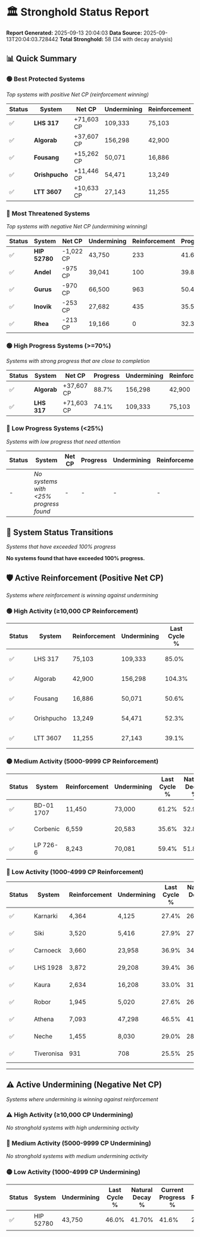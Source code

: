 # 🏛️ Stronghold Status Report

**Report Generated:** 2025-09-13 20:04:03
**Data Source:** 2025-09-13T20:04:03.728442
**Total Stronghold:** 58 (34 with decay analysis)

## 📊 Quick Summary

### 🟢 **Best Protected Systems**
*Top systems with positive Net CP (reinforcement winning)*

| Status | System | Net CP | Undermining | Reinforcement | Progress |
|--------|--------|--------|-------------|---------------|----------|
| ✅ | **LHS 317** | +71,603 CP | 109,333 | 75,103 | 74.1% |
| ✅ | **Algorab** | +37,607 CP | 156,298 | 42,900 | 88.7% |
| ✅ | **Fousang** | +15,262 CP | 50,071 | 16,886 | 45.6% |
| ✅ | **Orishpucho** | +11,446 CP | 54,471 | 13,249 | 46.9% |
| ✅ | **LTT 3607** | +10,633 CP | 27,143 | 11,255 | 36.4% |

### 🔴 **Most Threatened Systems**
*Top systems with negative Net CP (undermining winning)*

| Status | System | Net CP | Undermining | Reinforcement | Progress |
|--------|--------|--------|-------------|---------------|----------|
| ✅ | **HIP 52780** | -1,022 CP | 43,750 | 233 | 41.6% |
| ✅ | **Andel** | -975 CP | 39,041 | 100 | 39.8% |
| ✅ | **Gurus** | -970 CP | 66,500 | 963 | 50.4% |
| ✅ | **Inovik** | -253 CP | 27,682 | 435 | 35.5% |
| ✅ | **Rhea** | -213 CP | 19,166 | 0 | 32.3% |

### 🟢 **High Progress Systems (>=70%)**
*Systems with strong progress that are close to completion*

| Status | System | Net CP | Progress | Undermining | Reinforcement |
|--------|--------|--------|----------|-------------|---------------|
| ✅ | **Algorab** | +37,607 CP | 88.7% | 156,298 | 42,900 |
| ✅ | **LHS 317** | +71,603 CP | 74.1% | 109,333 | 75,103 |

### 🔴 **Low Progress Systems (<25%)**
*Systems with low progress that need attention*

| Status | System | Net CP | Progress | Undermining | Reinforcement |
|--------|--------|--------|----------|-------------|---------------|
| - | *No systems with <25% progress found* | - | - | - | - |
## 🔄 System Status Transitions
*Systems that have exceeded 100% progress*

**No systems found that have exceeded 100% progress.**

## 🛡️ Active Reinforcement (Positive Net CP)
*Systems where reinforcement is winning against undermining*

### 🟢 High Activity (≥10,000 CP Reinforcement)

| Status | System | Reinforcement | Undermining | Last Cycle % | Natural Decay % | Current Progress % | Current CP | Net CP | Activity |
|--------|--------|---------------|-------------|--------------|-----------------|-------------------|------------|--------|----------|
| ✅ | LHS 317 | 75,103 | 109,333 | 85.0% | 66.94% | 74.1% | 741,000 | +71,603 | 🟢 High Reinforcement |
| ✅ | Algorab | 42,900 | 156,298 | 104.3% | 84.94% | 88.7% | 887,000 | +37,607 | 🟢 High Reinforcement |
| ✅ | Fousang | 16,886 | 50,071 | 50.6% | 44.07% | 45.6% | 456,000 | +15,262 | 🟢 High Reinforcement |
| ✅ | Orishpucho | 13,249 | 54,471 | 52.3% | 45.76% | 46.9% | 469,000 | +11,446 | 🟢 High Reinforcement |
| ✅ | LTT 3607 | 11,255 | 27,143 | 39.1% | 35.34% | 36.4% | 364,000 | +10,633 | 🟢 High Reinforcement |

### 🟡 Medium Activity (5000-9999 CP Reinforcement)

| Status | System | Reinforcement | Undermining | Last Cycle % | Natural Decay % | Current Progress % | Current CP | Net CP | Activity |
|--------|--------|---------------|-------------|--------------|-----------------|-------------------|------------|--------|----------|
| ✅ | BD-01 1707 | 11,450 | 73,000 | 61.2% | 52.98% | 53.9% | 539,000 | +9,239 | 🟡 Medium Reinforcement |
| ✅ | Corbenic | 6,559 | 20,583 | 35.6% | 32.87% | 33.5% | 335,000 | +6,305 | 🟡 Medium Reinforcement |
| ✅ | LP 726-6 | 8,243 | 70,081 | 59.4% | 51.80% | 52.4% | 524,000 | +5,999 | 🟡 Medium Reinforcement |

### 🔴 Low Activity (1000-4999 CP Reinforcement)

| Status | System | Reinforcement | Undermining | Last Cycle % | Natural Decay % | Current Progress % | Current CP | Net CP | Activity |
|--------|--------|---------------|-------------|--------------|-----------------|-------------------|------------|--------|----------|
| ✅ | Karnarki | 4,364 | 4,125 | 27.4% | 26.53% | 27.0% | 270,000 | +4,666 | 🔵 Low Reinforcement |
| ✅ | Siki | 3,520 | 5,416 | 27.9% | 27.02% | 27.4% | 273,999 | +3,762 | 🔵 Low Reinforcement |
| ✅ | Carnoeck | 3,660 | 23,958 | 36.9% | 34.17% | 34.5% | 345,000 | +3,296 | 🔵 Low Reinforcement |
| ✅ | LHS 1928 | 3,872 | 29,208 | 39.4% | 36.17% | 36.5% | 365,000 | +3,281 | 🔵 Low Reinforcement |
| ✅ | Kaura | 2,634 | 16,208 | 33.0% | 31.15% | 31.4% | 314,000 | +2,452 | 🔵 Low Reinforcement |
| ✅ | Robor | 1,945 | 5,020 | 27.6% | 26.88% | 27.1% | 271,000 | +2,218 | 🔵 Low Reinforcement |
| ✅ | Athena | 7,093 | 47,298 | 46.5% | 41.60% | 41.8% | 418,000 | +2,027 | 🔵 Low Reinforcement |
| ✅ | Neche | 1,455 | 8,030 | 29.0% | 28.04% | 28.2% | 282,000 | +1,627 | 🔵 Low Reinforcement |
| ✅ | Tiveronisa | 931 | 708 | 25.5% | 25.26% | 25.4% | 254,000 | +1,444 | 🔵 Low Reinforcement |


---

## ⚠️ Active Undermining (Negative Net CP)
*Systems where undermining is winning against reinforcement*

### ⚠️ High Activity (≥10,000 CP Undermining)

*No stronghold systems with high undermining activity*

### 🔶 Medium Activity (5000-9999 CP Undermining)

*No stronghold systems with medium undermining activity*

### 🟡 Low Activity (1000-4999 CP Undermining)

| Status | System | Undermining | Last Cycle % | Natural Decay % | Current Progress % | Reinforcement | Current CP | Net CP | Activity |
|--------|--------|-------------|--------------|-----------------|-------------------|---------------|------------|--------|----------|
| ✅ | HIP 52780 | 43,750 | 46.0% | 41.70% | 41.6% | 233 | 416,000 | -1,022 | 🟡 Low Undermining |
